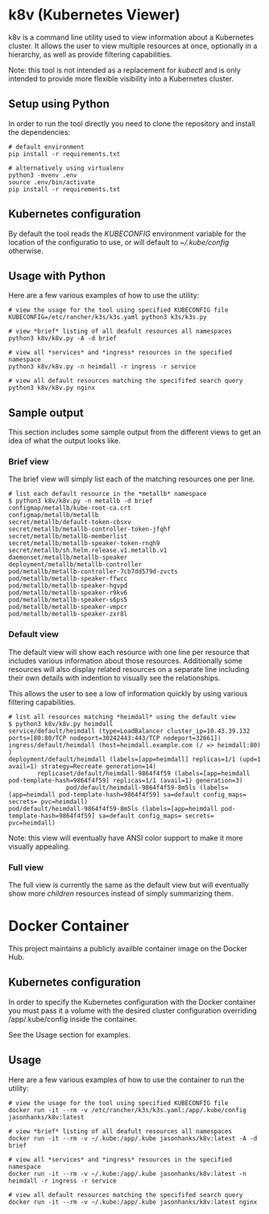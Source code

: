 # k8v (Kubernetes Viewer)

k8v is a command line utility used to view information about a Kubernetes cluster. It allows the user to view 
multiple resources at once, optionally in a hierarchy, as well as provide filtering capabilities.

Note: this tool is not intended as a replacement for *kubectl* and is only intended to provide more flexible 
visibility into a Kubernetes cluster.



## Setup using Python

In order to run the tool directly you need to clone the repository and install the dependencies:

    # default environment
    pip install -r requirements.txt

    # alternatively using virtualenv
    python3 -mvenv .env
    source .env/bin/activate
    pip install -r requirements.txt



## Kubernetes configuration

By default the tool reads the *KUBECONFIG* environment variable for the location of the configuratio to use, or
will default to *~/.kube/config* otherwise.



## Usage with Python

Here are a few various examples of how to use the utility:

    # view the usage for the tool using specified KUBECONFIG file
    KUBECONFIG=/etc/rancher/k3s/k3s.yaml python3 k3s/k3s.py

    # view *brief* listing of all deafult resources all namespaces
    python3 k8v/k8v.py -A -d brief
    
    # view all *services* and *ingress* resources in the specified namespace
    python3 k8v/k8v.py -n heimdall -r ingress -r service

    # view all default resources matching the specififed search query
    python3 k8v/k8v.py nginx



## Sample output

This section includes some sample output from the different views to get an idea of what
the output looks like.



### Brief view

The brief view will simply list each of the matching resources one per line.

    # list each default resource in the *metallb* namespace
    $ python3 k8v/k8v.py -n metallb -d brief
    configmap/metallb/kube-root-ca.crt
    configmap/metallb/metallb
    secret/metallb/default-token-cbsxv
    secret/metallb/metallb-controller-token-jfqhf
    secret/metallb/metallb-memberlist
    secret/metallb/metallb-speaker-token-rnqh9
    secret/metallb/sh.helm.release.v1.metallb.v1
    daemonset/metallb/metallb-speaker
    deployment/metallb/metallb-controller
    pod/metallb/metallb-controller-7cb7dd579d-zvcts
    pod/metallb/metallb-speaker-ffwcc
    pod/metallb/metallb-speaker-hgvpd
    pod/metallb/metallb-speaker-r9kv6
    pod/metallb/metallb-speaker-s6ps5
    pod/metallb/metallb-speaker-vmpcr
    pod/metallb/metallb-speaker-zxr8l


### Default view

The default view will show each resource with one line per resource that includes various information about
those resources. Additionally some resources will also display related resources on a separate
line including their own details with indention to visually see the relationships.

This allows the user to see a low of information quickly by using various filtering capabilities.

    # list all resources matching *heimdall* using the default view
    $ python3 k8v/k8v.py heimdall
    service/default/heimdall (type=LoadBalancer cluster_ip=10.43.39.132  ports=[80:80/TCP nodeport=30242443:443/TCP nodeport=32661])
    ingress/default/heimdall (host=heimdall.example.com (/ => heimdall:80) )
    deployment/default/heimdall (labels=[app=heimdall] replicas=1/1 (upd=1 avail=1) strategy=Recreate generation=14)
            replicaset/default/heimdall-9864f4f59 (labels=[app=heimdall pod-template-hash=9864f4f59] replicas=1/1 (avail=1) generation=3)
                    pod/default/heimdall-9864f4f59-8m5ls (labels=[app=heimdall pod-template-hash=9864f4f59] sa=default config_maps= secrets= pvc=heimdall)
    pod/default/heimdall-9864f4f59-8m5ls (labels=[app=heimdall pod-template-hash=9864f4f59] sa=default config_maps= secrets= pvc=heimdall)


Note: this view will eventually have ANSI color support to make it more visually appealing.


### Full view

The full view is currently the same as the default view but will eventually show more *children* resources instead of 
simply summarizing them.



# Docker Container

This project maintains a publicly availble container image on the Docker Hub. 



## Kubernetes configuration

In order to specify the Kubernetes configuration with the Docker container you must pass it a volume 
with the desired cluster configuration overriding /app/.kube/config inside the container. 

See the Usage section for examples.


## Usage

Here are a few various examples of how to use the container to run the utility:

    # view the usage for the tool using specified KUBECONFIG file
    docker run -it --rm -v /etc/rancher/k3s/k3s.yaml:/app/.kube/config jasonhanks/k8v:latest

    # view *brief* listing of all deafult resources all namespaces
    docker run -it --rm -v ~/.kube:/app/.kube jasonhanks/k8v:latest -A -d brief

    # view all *services* and *ingress* resources in the specified namespace
    docker run -it --rm -v ~/.kube:/app/.kube jasonhanks/k8v:latest -n heimdall -r ingress -r service

    # view all default resources matching the specififed search query
    docker run -it --rm -v ~/.kube:/app/.kube jasonhanks/k8v:latest nginx
